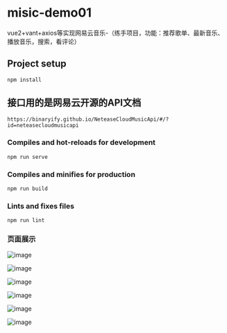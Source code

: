 # misic-demo01

vue2+vant+axios等实现网易云音乐-（练手项目，功能：推荐歌单、最新音乐、播放音乐，搜索，看评论）


## Project setup

```
npm install
```
## 接口用的是网易云开源的API文档

```
https://binaryify.github.io/NeteaseCloudMusicApi/#/?id=neteasecloudmusicapi
```

### Compiles and hot-reloads for development
```
npm run serve
```

### Compiles and minifies for production
```
npm run build
```

### Lints and fixes files
```
npm run lint
```

### 页面展示

![image](https://github.com/BugKing111/MusicProject/assets/143703487/d0c913e2-bcc7-4c72-b9f2-b78da344cc48)

![image](https://github.com/BugKing111/MusicProject/assets/143703487/b055cb83-ef9b-4914-9433-0e6613287039)

![image](https://github.com/BugKing111/MusicProject/assets/143703487/3dc217e9-3182-400e-b6bc-6914739244f1)

![image](https://github.com/BugKing111/MusicProject/assets/143703487/9e5ee5bf-0c50-4537-bfd9-528c25995d82)

![image](https://github.com/BugKing111/MusicProject/assets/143703487/2990ff73-3140-444a-820b-1a198cf96571)

![image](https://github.com/BugKing111/MusicProject/assets/143703487/b9648dcc-c6a7-4063-92cb-f62c7b132f40)





